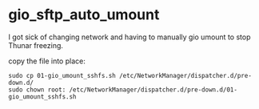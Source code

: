 # gio_sftp_auto_umount

I got sick of changing network and having to manually gio umount to stop Thunar freezing.

copy the file into place:

    sudo cp 01-gio_umount_sshfs.sh /etc/NetworkManager/dispatcher.d/pre-down.d/
    sudo chown root: /etc/NetworkManager/dispatcher.d/pre-down.d/01-gio_umount_sshfs.sh

